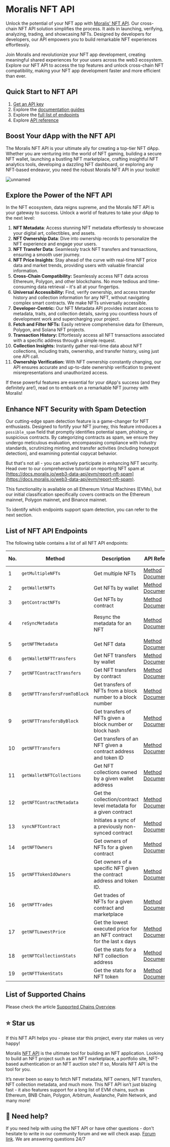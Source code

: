 # Moralis NFT API

Unlock the potential of your NFT app with [Moralis' NFT API](https://moralis.io/api/nft/). Our cross-chain NFT API solution simplifies the process. It aids in launching, verifying, analyzing, trading, and showcasing NFTs. Designed by developers for developers, our API empowers you to build remarkable NFT experiences effortlessly.

Join Moralis and revolutionize your NFT app development, creating meaningful shared experiences for your users across the web3 ecosystem. Explore our NFT API to access the top features and unlock cross-chain NFT compatibility, making your NFT app development faster and more efficient than ever.

## Quick Start to NFT API

1. [Get an API key](https://docs.moralis.io/reference/getting-the-api-key?utm_source=GitHub&utm_medium=NFT+API&utm_campaign=Moralis+Web3+Docs)
2. Explore the [documentation guides](https://docs.moralis.io/web3-data-api/evm/nft-api)
3. Explore the [full list of endpoints](https://github.com/nft-api/nft-api/blob/main/README.md#-list-of-nft-api-endpoints)
4. Explore [API reference](https://docs.moralis.io/web3-data-api/evm/reference#nft-api)

## Boost Your dApp with the NFT API

The Moralis NFT API is your ultimate ally for creating a top-tier NFT dApp. Whether you are venturing into the world of NFT gaming, building a secure NFT wallet, launching a bustling NFT marketplace, crafting insightful NFT analytics tools, developing a dazzling NFT dashboard, or exploring any NFT-based endeavor, you need the robust Moralis NFT API in your toolkit!

![unnamed](https://user-images.githubusercontent.com/11097108/146640298-12da8642-8580-4906-a350-826f64970916.gif)

## Explore the Power of the NFT API

In the NFT ecosystem, data reigns supreme, and the Moralis NFT API is your gateway to success. Unlock a world of features to take your dApp to the next level:

1. **NFT Metadata**: Access stunning NFT metadata effortlessly to showcase your digital art, collectibles, and assets.
2. **NFT Ownership Data**: Dive into ownership records to personalize the NFT experience and engage your users.
3. **NFT Transfer Data**: Seamlessly track NFT transfers and transactions, ensuring a smooth user journey.
4. **NFT Price Insights**: Stay ahead of the curve with real-time NFT price data and market trends, providing users with valuable financial information.
5. **Cross-Chain Compatibility:** Seamlessly access NFT data across Ethereum, Polygon, and other blockchains. No more tedious and time-consuming data retrieval – it's all at your fingertips.
6.  **Universal Accessibility:** Find, verify ownership, and access transfer history and collection information for any NFT, without navigating complex smart contracts. We make NFTs universally accessible.
7.  **Developer-Centric:** Our NFT Metadata API provides instant access to metadata, traits, and collection details, saving you countless hours of development work and supercharging your project.
8.  **Fetch and Filter NFTs:** Easily retrieve comprehensive data for Ethereum, Polygon, and Solana NFT projects.
9.  **Transaction History:** Effortlessly access all NFT transactions associated with a specific address through a simple request.
10.  **Collection Insights:** Instantly gather real-time data about NFT collections, including traits, ownership, and transfer history, using just one API call.
11.  **Ownership Verification:** With NFT ownership constantly changing, our API ensures accurate and up-to-date ownership verification to prevent misrepresentations and unauthorized access.

If these powerful features are essential for your dApp's success (and they definitely are!), read on to embark on a remarkable NFT journey with Moralis!

## Enhance NFT Security with Spam Detection

Our cutting-edge spam detection feature is a game-changer for NFT enthusiasts. Designed to fortify your NFT journey, this feature introduces a `possible_spam` field that promptly identifies potential spam, phishing, or suspicious contracts. By categorizing contracts as spam, we ensure they undergo meticulous evaluation, encompassing compliance with industry standards, scrutinizing minting and transfer activities (including honeypot detection), and examining potential copycat behavior.

But that's not all - you can actively participate in enhancing NFT security. Head over to our comprehensive tutorial on reporting NFT spam at [https://docs.moralis.io/web3-data-api/evm/report-nft-spam](https://docs.moralis.io/web3-data-api/evm/report-nft-spam).

This functionality is available on all Ethereum Virtual Machines (EVMs), but our initial classification specifically covers contracts on the Ethereum mainnet, Polygon mainnet, and Binance mainnet.

To identify which endpoints support spam detection, you can refer to the next section.

## List of NFT API Endpoints

The following table contains a list of all NFT API endpoints:

| No. | Method                    | Description                                       | API Reference                                                                                             | URL                                                                       | Spam Detection |
|-----|---------------------------|---------------------------------------------------|---------------------------------------------------------------------------------------------------------------|---------------------------------------------------------------------------|----------------|
| 1   | `getMultipleNFTs`        | Get multiple NFTs                                | [Method Documentation](https://docs.moralis.io/web3-data-api/evm/reference/get-multiple-nfts?tokens=[]&normalizeMetadata=false&media_items=true&chain=eth) | [https://deep-index.moralis.io/api/v2.2/nft/getMultipleNFTs](https://deep-index.moralis.io/api/v2.2/nft/getMultipleNFTs) | ✅             |
| 2   | `getWalletNFTs`           | Get NFTs by wallet                               | [Method Documentation](https://docs.moralis.io/web3-data-api/evm/reference/get-wallet-nfts?address=0x1f9090aaE28b8a3dCeaDf281B0F12828e676c326&chain=eth&format=decimal&token_addresses=[]&media_items=false)   | [https://deep-index.moralis.io/api/v2.2/:address/nft](https://deep-index.moralis.io/api/v2.2/:address/nft)                     | ✅             |
| 3   | `getContractNFTs`         | Get NFTs by contract                              | [Method Documentation](https://docs.moralis.io/web3-data-api/evm/reference/get-contract-nfts?address=0xb47e3cd837dDF8e4c57F05d70Ab865de6e193BBB&chain=eth&format=decimal) | [https://deep-index.moralis.io/api/v2.2/nft/:address](https://deep-index.moralis.io/api/v2.2/nft/:address)                   | ✅             |
| 4   | `reSyncMetadata`           | Resync the metadata for an NFT                   | [Method Documentation](https://docs.moralis.io/web3-data-api/evm/reference/resync-metadata?address=0xb47e3cd837dDF8e4c57F05d70Ab865de6e193BBB&token_id=1&chain=eth&flag=uri&mode=async)   | [https://deep-index.moralis.io/api/v2.2/nft/:address/:token_id/metadata/resync](https://deep-index.moralis.io/api/v2.2/nft/:address/:token_id/metadata/resync) |                |
| 5   | `getNFTMetadata`           | Get NFT data                                      | [Method Documentation](https://docs.moralis.io/web3-data-api/evm/reference/get-nft-metadata?address=0xb47e3cd837dDF8e4c57F05d70Ab865de6e193BBB&token_id=1&chain=eth&format=decimal&normalizeMetadata=true&media_items=false)   | [https://deep-index.moralis.io/api/v2.2/nft/:address/:token_id](https://deep-index.moralis.io/api/v2.2/nft/:address/:token_id) |                |
| 6   | `getWalletNFTTransfers`    | Get NFT transfers by wallet                       | [Method Documentation](https://docs.moralis.io/web3-data-api/evm/reference/get-wallet-nft-transfers?address=0x1f9090aaE28b8a3dCeaDf281B0F12828e676c326&chain=eth&format=decimal) | [https://deep-index.moralis.io/api/v2.2/:address/nft/transfers](https://deep-index.moralis.io/api/v2.2/:address/nft/transfers) | ✅             |
| 7   | `getNFTContractTransfers`  | Get NFT transfers by contract                     | [Method Documentation](https://docs.moralis.io/web3-data-api/evm/reference/get-nft-contract-transfers?address=0xb47e3cd837dDF8e4c57F05d70Ab865de6e193BBB&chain=eth&format=decimal) | [https://deep-index.moralis.io/api/v2.2/nft/:address/transfers](https://deep-index.moralis.io/api/v2.2/nft/:address/transfers) | ✅             |
| 8   | `getNFTTransfersFromToBlock` | Get transfers of NFTs from a block number to a block number | [Method Documentation](https://docs.moralis.io/web3-data-api/evm/reference/get-nft-transfers-from-to-block?chain=eth&format=decimal)   | [https://deep-index.moralis.io/api/v2.2/nft/transfers](https://deep-index.moralis.io/api/v2.2/nft/transfers) | ✅             |
| 9   | `getNFTTransfersByBlock`   | Get transfers of NFTs given a block number or block hash  | [Method Documentation](https://docs.moralis.io/web3-data-api/evm/reference/get-nft-transfers-by-block?block_number_or_hash=15846571&chain=eth)   | [https://deep-index.moralis.io/api/v2.2/block/:block_number_or_hash/nft/transfers](https://deep-index.moralis.io/api/v2.2/block/:block_number_or_hash/nft/transfers) | ✅             |
| 10  | `getNFTTransfers`          | Get transfers of an NFT given a contract address and token ID | [Method Documentation](https://docs.moralis.io/web3-data-api/evm/reference/get-nft-transfers?address=0xb47e3cd837dDF8e4c57F05d70Ab865de6e193BBB&token_id=1&chain=eth&format=decimal)   | [https://deep-index.moralis.io/api/v2.2/nft/:address/:token_id/transfers](https://deep-index.moralis.io/api/v2.2/nft/:address/:token_id/transfers) | ✅             |
| 11  | `getWalletNFTCollections`  | Get NFT collections owned by a given wallet address | [Method Documentation](https://docs.moralis.io/web3-data-api/evm/reference/get-wallet-nft-collections?address=0x1f9090aaE28b8a3dCeaDf281B0F12828e676c326&chain=eth)   | [https://deep-index.moralis.io/api/v2.2/:address/nft/collections](https://deep-index.moralis.io/api/v2.2/:address/nft/collections) | ✅             |
| 12  | `getNFTContractMetadata`   | Get the collection/contract level metadata for a given contract | [Method Documentation](https://docs.moralis.io/web3-data-api/evm/reference/get-nft-contract-metadata?address=0xb47e3cd837dDF8e4c57F05d70Ab865de6e193BBB&chain=eth)   | [https://deep-index.moralis.io/api/v2.2/nft/:address/metadata](https://deep-index.moralis.io/api/v2.2/nft/:address/metadata) | ✅             |
| 13  | `syncNFTContract`          | Initiates a sync of a previously non-synced contract | [Method Documentation](https://docs.moralis.io/web3-data-api/evm/reference/sync-nft-contract?address=0x60E4d786628Fea6478F785A6d7e704777c86a7c6&chain=eth) | [https://deep-index.moralis.io/api/v2.2/nft/:address/sync](https://deep-index.moralis.io/api/v2.2/nft/:address/sync)       |                |
| 14  | `getNFTOwners`            | Get owners of NFTs for a given contract         | [Method Documentation](https://docs.moralis.io/web3-data-api/evm/reference/get-nft-owners?address=0xb47e3cd837dDF8e4c57F05d70Ab865de6e193BBB&chain=eth&format=decimal) | [https://deep-index.moralis.io/api/v2.2/nft/:address/owners](https://deep-index.moralis.io/api/v2.2/nft/:address/owners) | ✅             |
| 15  | `getNFTTokenIdOwners`      | Get owners of a specific NFT given the contract address and token ID. | [Method Documentation](https://docs.moralis.io/web3-data-api/evm/reference/get-nft-token-id-owners?address=0xb47e3cd837dDF8e4c57F05d70Ab865de6e193BBB&token_id=1&chain=eth&format=decimal)   | [https://deep-index.moralis.io/api/v2.2/nft/:address/:token_id/owners](https://deep-index.moralis.io/api/v2.2/nft/:address/:token_id/owners) | ✅             |
| 16  | `getNFTTrades`             | Get trades of NFTs for a given contract and marketplace | [Method Documentation](https://docs.moralis.io/web3-data-api/evm/reference/get-nft-trades?address=0xb47e3cd837dDF8e4c57F05d70Ab865de6e193BBB&chain=eth&marketplace=opensea)   | [https://deep-index.moralis.io/api/v2.2/nft/:address/trades](https://deep-index.moralis.io/api/v2.2/nft/:address/trades) | ✅             |
| 17  | `getNFTLowestPrice`        | Get the lowest executed price for an NFT contract for the last x days | [Method Documentation](https://docs.moralis.io/web3-data-api/evm/reference/get-nft-lowest-price?address=0xBC4CA0EdA7647A8aB7C2061c2E118A18a936f13D&chain=eth&marketplace=opensea)   | [https://deep-index.moralis.io/api/v2.2/nft/:address/lowestprice](https://deep-index.moralis.io/api/v2.2/nft/:address/lowestprice) |                |
| 18  | `getNFTCollectionStats`     | Get the stats for a NFT collection address      | [Method Documentation](https://docs.moralis.io/web3-data-api/evm/reference/get-nft-collection-stats?chain=eth)   | [https://deep-index.moralis.io/api/v2.2/nft/:address/stats](https://deep-index.moralis.io/api/v2.2/nft/:address/stats) |                |
| 19  | `getNFTTokenStats`          | Get the stats for a NFT token                   | [Method Documentation](https://docs.moralis.io/web3-data-api/evm/reference/get-nft-token-stats?address=0xb47e3cd837dDF8e4c57F05d70Ab865de6e193BBB&token_id=1&chain=eth&format=decimal)   | [https://deep-index.moralis.io/api/v2.2/nft/:address/:token_id/stats](https://deep-index.moralis.io/api/v2.2/nft/:address/:token_id/stats) |                |

## List of Supported Chains

Please check the article [Supported Chains Overview](https://docs.moralis.io/supported-chains).

## ⭐️ Star us

If this NFT API helps you - please star this project, every star makes us very happy!

Moralis [NFT API](https://moralis.io/api/nft/) is the ultimate tool for building an NFT application. Looking to build an NFT project such as an NFT marketplace, a portfolio site, NFT-based authentication or an NFT auction site? If so, Moralis NFT API is the tool for you.

It’s never been so easy to fetch NFT metadata, NFT owners, NFT transfers, NFT collection metadata, and much more. This NFT API isn’t just blazing fast - it also features support for a long list of EVM chains, such as Ethereum, BNB Chain, Polygon, Arbitrum, Avalanche, Palm Network, and many more!

## 🤝 Need help?

If you need help with using the NFT API or have other questions - don't hesitate to write in our community forum and we will check asap. [Forum link](https://forum.moralis.io/). We are answering questions 24/7

